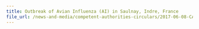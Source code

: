 ```yaml
---
title: Outbreak of Avian Influenza (AI) in Saulnay, Indre, France 
file_url: /news-and-media/competent-authorities-circulars/2017-06-08-CA.pdf
---
```

